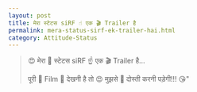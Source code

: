 ```yaml
---
layout: post
title: मेरा स्टेटस siRF ☝ एक 🎬 Trailer है
permalink: mera-status-sirf-ek-trailer-hai.html
category: Attitude-Status
---
```

> 😍 मेरा 📝 स्टेटस siRF ☝ एक 🎬 Trailer है...
> 
> पूरी 🎥 Film 👀 देखनी है तो 😍 मुझसे 👫 दोस्ती करनी पड़ेगी!!! 😘"
